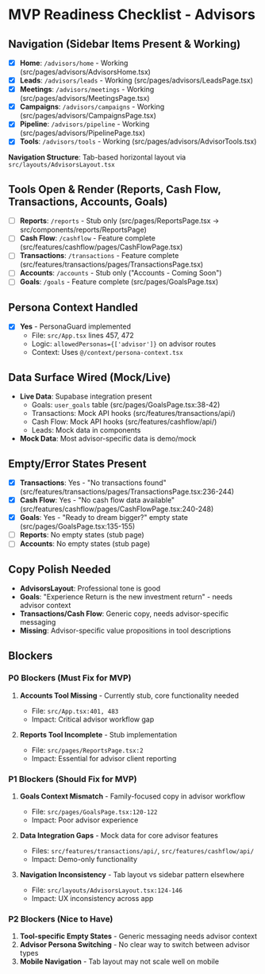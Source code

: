 # MVP Readiness Checklist - Advisors

## Navigation (Sidebar Items Present & Working)
- [x] **Home**: `/advisors/home` - Working (src/pages/advisors/AdvisorsHome.tsx)
- [x] **Leads**: `/advisors/leads` - Working (src/pages/advisors/LeadsPage.tsx)
- [x] **Meetings**: `/advisors/meetings` - Working (src/pages/advisors/MeetingsPage.tsx)
- [x] **Campaigns**: `/advisors/campaigns` - Working (src/pages/advisors/CampaignsPage.tsx)
- [x] **Pipeline**: `/advisors/pipeline` - Working (src/pages/advisors/PipelinePage.tsx)
- [x] **Tools**: `/advisors/tools` - Working (src/pages/advisors/AdvisorTools.tsx)

**Navigation Structure**: Tab-based horizontal layout via `src/layouts/AdvisorsLayout.tsx`

## Tools Open & Render (Reports, Cash Flow, Transactions, Accounts, Goals)
- [ ] **Reports**: `/reports` - Stub only (src/pages/ReportsPage.tsx → src/components/reports/ReportsPage)
- [ ] **Cash Flow**: `/cashflow` - Feature complete (src/features/cashflow/pages/CashFlowPage.tsx)
- [ ] **Transactions**: `/transactions` - Feature complete (src/features/transactions/pages/TransactionsPage.tsx)
- [ ] **Accounts**: `/accounts` - Stub only ("Accounts - Coming Soon")
- [ ] **Goals**: `/goals` - Feature complete (src/pages/GoalsPage.tsx)

## Persona Context Handled
- [x] **Yes** - PersonaGuard implemented
  - File: `src/App.tsx` lines 457, 472
  - Logic: `allowedPersonas={['advisor']}` on advisor routes
  - Context: Uses `@/context/persona-context.tsx`

## Data Surface Wired (Mock/Live)
- **Live Data**: Supabase integration present
  - Goals: `user_goals` table (src/pages/GoalsPage.tsx:38-42)
  - Transactions: Mock API hooks (src/features/transactions/api/)
  - Cash Flow: Mock API hooks (src/features/cashflow/api/)
  - Leads: Mock data in components
- **Mock Data**: Most advisor-specific data is demo/mock

## Empty/Error States Present
- [x] **Transactions**: Yes - "No transactions found" (src/features/transactions/pages/TransactionsPage.tsx:236-244)
- [x] **Cash Flow**: Yes - "No cash flow data available" (src/features/cashflow/pages/CashFlowPage.tsx:240-248)
- [x] **Goals**: Yes - "Ready to dream bigger?" empty state (src/pages/GoalsPage.tsx:135-155)
- [ ] **Reports**: No empty states (stub page)
- [ ] **Accounts**: No empty states (stub page)

## Copy Polish Needed
- **AdvisorsLayout**: Professional tone is good
- **Goals**: "Experience Return is the new investment return" - needs advisor context
- **Transactions/Cash Flow**: Generic copy, needs advisor-specific messaging
- **Missing**: Advisor-specific value propositions in tool descriptions

## Blockers

### P0 Blockers (Must Fix for MVP)
1. **Accounts Tool Missing** - Currently stub, core functionality needed
   - File: `src/App.tsx:401, 483` 
   - Impact: Critical advisor workflow gap

2. **Reports Tool Incomplete** - Stub implementation
   - File: `src/pages/ReportsPage.tsx:2`
   - Impact: Essential for advisor client reporting

### P1 Blockers (Should Fix for MVP)
1. **Goals Context Mismatch** - Family-focused copy in advisor workflow
   - File: `src/pages/GoalsPage.tsx:120-122`
   - Impact: Poor advisor experience

2. **Data Integration Gaps** - Mock data for core advisor features
   - Files: `src/features/transactions/api/`, `src/features/cashflow/api/`
   - Impact: Demo-only functionality

3. **Navigation Inconsistency** - Tab layout vs sidebar pattern elsewhere
   - File: `src/layouts/AdvisorsLayout.tsx:124-146`
   - Impact: UX inconsistency across app

### P2 Blockers (Nice to Have)
1. **Tool-specific Empty States** - Generic messaging needs advisor context
2. **Advisor Persona Switching** - No clear way to switch between advisor types
3. **Mobile Navigation** - Tab layout may not scale well on mobile